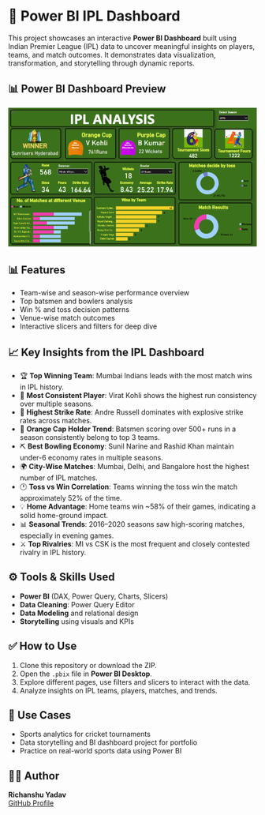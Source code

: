 # 🏏 Power BI IPL Dashboard

This project showcases an interactive **Power BI Dashboard** built using Indian Premier League (IPL) data to uncover meaningful insights on players, teams, and match outcomes. It demonstrates data visualization, transformation, and storytelling through dynamic reports.


## 📊 Power BI Dashboard Preview

![IPL Dashboard](IPL_Dashboard.png)


## 📊 Features

- Team-wise and season-wise performance overview
- Top batsmen and bowlers analysis
- Win % and toss decision patterns
- Venue-wise match outcomes
- Interactive slicers and filters for deep dive


## 📈 Key Insights from the IPL Dashboard

- 🏆 **Top Winning Team**: Mumbai Indians leads with the most match wins in IPL history.
- 🧠 **Most Consistent Player**: Virat Kohli shows the highest run consistency over multiple seasons.
- 🎯 **Highest Strike Rate**: Andre Russell dominates with explosive strike rates across matches.
- 🥇 **Orange Cap Holder Trend**: Batsmen scoring over 500+ runs in a season consistently belong to top 3 teams.
- ⛏️ **Best Bowling Economy**: Sunil Narine and Rashid Khan maintain under-6 economy rates in multiple seasons.
- 🌍 **City-Wise Matches**: Mumbai, Delhi, and Bangalore host the highest number of IPL matches.
- 🕐 **Toss vs Win Correlation**: Teams winning the toss win the match approximately 52% of the time.
- 💡 **Home Advantage**: Home teams win ~58% of their games, indicating a solid home-ground impact.
- 📊 **Seasonal Trends**: 2016–2020 seasons saw high-scoring matches, especially in evening games.
- ⚔️ **Top Rivalries**: MI vs CSK is the most frequent and closely contested rivalry in IPL history.


## ⚙️ Tools & Skills Used

- **Power BI** (DAX, Power Query, Charts, Slicers)
- **Data Cleaning**: Power Query Editor
- **Data Modeling** and relational design
- **Storytelling** using visuals and KPIs


## ✅ How to Use

1. Clone this repository or download the ZIP.
2. Open the `.pbix` file in **Power BI Desktop**.
3. Explore different pages, use filters and slicers to interact with the data.
4. Analyze insights on IPL teams, players, matches, and trends.


## 📌 Use Cases

- Sports analytics for cricket tournaments
- Data storytelling and BI dashboard project for portfolio
- Practice on real-world sports data using Power BI


## 🧑‍💻 Author

**Richanshu Yadav**  
[GitHub Profile](https://github.com/richanshu14)

